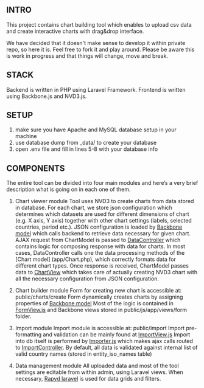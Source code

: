 ## INTRO
This project contains chart building tool which enables to upload csv data and create interactive charts with drag&drop interface.

We have decided that it doesn't make sense to develop it within private repo, so here it is. Feel free to fork it and play around. Please be aware this is work in progress and that things will change, move and break.

## STACK
Backend is written in PHP using Laravel Framework. Frontend is written using Backbone.js and NVD3.js.
	
## SETUP
1. make sure you have Apache and MySQL database setup in your machine 	
2. use database dump from _data/ to create your database  
3. open .env file and fill in lines 5-8 with your database info

## COMPONENTS
The entire tool can be divided into four main modules and here’s a very brief description what is going on in each one of them.

1. Chart viewer module 
Tool uses NVD3 to create charts from data stored in database. For each chart, we store json configuration which determines which datasets are used for different dimensions of chart (e.g. X axis, Y axis) together with other chart settings (labels, selected countries, period etc.).
JSON configuration is loaded by [Backbone model](public/js/app/models/App.Models.ChartModel.js) which calls backend to retrieve data necessary for given chart.
AJAX request from ChartModel is passed to [DataController](app/Http/Controllers/DataController.php) which contains logic for composing response with data for charts. In most cases, DataController calls one the data processing methods of the [Chart model] (app/Chart.php), which correctly formats data for different chart types.
Once response is received, ChartModel passes data to [ChartView](public/js/app/views/App.Views.ChartView.js) which takes care of actually creating NVD3 chart with all the necessary configuration from JSON configuration. 

2. Chart builder module
Form for creating new chart is accessible at: public/charts/create
Form dynamically creates charts by assigning properties of [Backbone model](public/js/app/models/App.Models.ChartModel.js)
Most of the logic is contained in [FormView.js](public/js/app/views/ui/App.Views.FormView.js) and Backbone views stored in public/js/app/views/form folder.		

3. Import module
Import module is accessible at: public/import
Import pre-formatting and validation can be mainly found at [ImportView.js](public/js/app/views/App.Views.ImportView.js)
Import into db itself is performed by [Importer.js](public/js/app/models/App.Models.Importer.js) which makes ajax calls routed to [ImportController](app/Http/Controllers/ImportController.php).
By default, all data is validated against internal list of valid country names (stored in entity_iso_names table)
<insert sample format of correctly formatted csv>

4. Data management module
All uploaded data and most of the tool settings are editable from within admin, using Laravel views.
When necessary, [Rapyd laravel](https://github.com/zofe/rapyd-laravel) is used for data grids and filters.
